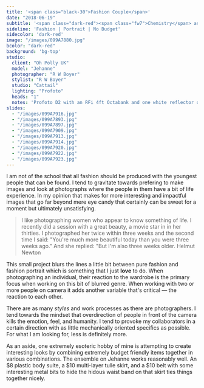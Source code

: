 ```yaml
---
title: '<span class="black-30">Fashion Couple</span>'
date: "2018-06-19"
subtitle: '<span class="dark-red"><span class="fw7">Chemistry</span> as the main ingredient.</span>'
sideline: 'Fashion | Portrait | No Budget'
sidecolor: 'dark-red'
image: "/images/099A7880.jpg"
bcolor: "dark-red"
background: 'bg-top'
studio:
  client: "Oh Polly UK"
  model: "Jehanne"
  photographer: "R W Boyer"
  stylist: "R W Boyer"
  studio: "Cattail"
  lighting: "Profoto"
  heads: "1"
  notes: 'Profoto D2 with an RFi 4ft Octabank and one white reflector on white seamless.'
slides:
  - "/images/099A7916.jpg"
  - "/images/099A7893.jpg"
  - "/images/099A7897.jpg"
  - "/images/099A7909.jpg"
  - "/images/099A7913.jpg"
  - "/images/099A7914.jpg"
  - "/images/099A7920.jpg"
  - "/images/099A7922.jpg"
  - "/images/099A7923.jpg"
---
```

I am not of the school that all fashion should be produced with the youngest people that can be found. I tend to gravitate towards prefering to make images and look at photographs where the people in them have a bit of life experience. In my opinion that makes for more interesting and impactful images that go far beyond mere eye candy that certainly can be sweet for a moment but ultimately unsatisfying.

> I like photographing women who appear to know something of life. I recently did a session with a great beauty, a movie star in in her thirties. I photographed her twice within three weeks and the second time I said: "You're much more beautiful today than you were three weeks ago." And she replied: "But I'm also three weeks older. <ciite>Helmut Newton</cite>

This small project blurs the lines a little bit between pure fashion and fashion portrait which is something that I just **love** to do. When photographing an individual, their reaction to the wardrobe is the primary focus when working on this bit of blurred genre. When working with two or more people on camera it adds another variable that's critical &mdash; the reaction to each other.

There are as many *styles* and work processes as there are photographers. I tend towards the mindset that overdirection of people in front of the camera kills the emotion, feel, and humanity. I tend to provoke my collaborators in a certain direction with as little mechanically oriented specifics as possible. For what I am looking for, less is definitely more.

As an aside, one extremely esoteric hobby of mine is attempting to create interesting looks by combining extremely budget friendly items together in various combinations. The ensemble on Jehanne works reasonably well. An $8 plastic body suite, a $10 multi-layer tulle skirt, and a $10 belt with some interesting metal bits to hide the hidous waist band on that skirt ties things together nicely.
